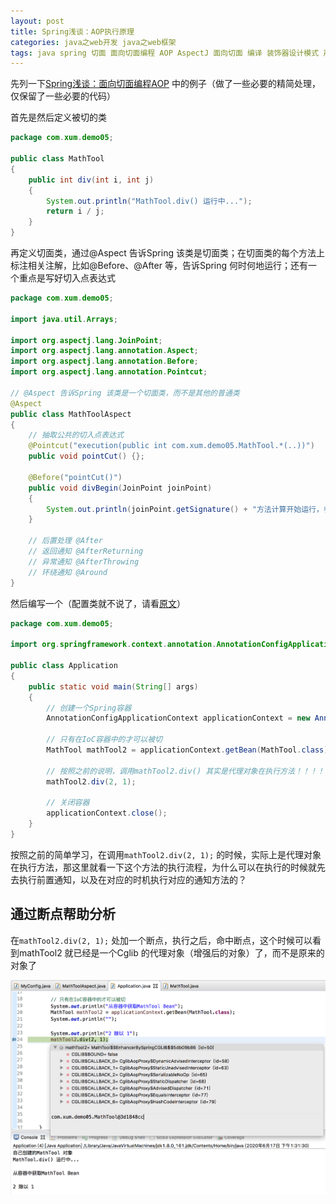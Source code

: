 ```yaml
---
layout: post
title: Spring浅谈：AOP执行原理
categories: java之web开发 java之web框架 
tags: java spring 切面 面向切面编程 AOP AspectJ 面向切面 编译 装饰器设计模式 声明式事务 IoC IoC容器 spring-context spring-aspects pom Maven 增强器 通知方法 代理对象 Cglib代理
---
```


先列一下[Spring浅谈：面向切面编程AOP](http://www.xumenger.com/spring-aop-20200615/) 中的例子（做了一些必要的精简处理，仅保留了一些必要的代码）

首先是然后定义被切的类

```java
package com.xum.demo05;

public class MathTool 
{
    public int div(int i, int j)
    {
        System.out.println("MathTool.div() 运行中...");
        return i / j;
    }
}
```

再定义切面类，通过@Aspect 告诉Spring 该类是切面类；在切面类的每个方法上标注相关注解，比如@Before、@After 等，告诉Spring 何时何地运行；还有一个重点是写好切入点表达式

```java
package com.xum.demo05;

import java.util.Arrays;

import org.aspectj.lang.JoinPoint;
import org.aspectj.lang.annotation.Aspect;
import org.aspectj.lang.annotation.Before;
import org.aspectj.lang.annotation.Pointcut;

// @Aspect 告诉Spring 该类是一个切面类，而不是其他的普通类
@Aspect
public class MathToolAspect 
{
    // 抽取公共的切入点表达式
    @Pointcut("execution(public int com.xum.demo05.MathTool.*(..))")
    public void pointCut() {};

    @Before("pointCut()")
    public void divBegin(JoinPoint joinPoint)
    {
        System.out.println(joinPoint.getSignature() + "方法计算开始运行，参数列表是：{" + Arrays.asList(joinPoint.getArgs()) + "}");
    }

    // 后置处理 @After
    // 返回通知 @AfterReturning
    // 异常通知 @AfterThrowing
    // 环绕通知 @Around
}
```

然后编写一个（配置类就不说了，请看[原文](http://www.xumenger.com/spring-aop-20200615/)）

```java
package com.xum.demo05;

import org.springframework.context.annotation.AnnotationConfigApplicationContext;

public class Application 
{
    public static void main(String[] args)
    {
        // 创建一个Spring容器
        AnnotationConfigApplicationContext applicationContext = new AnnotationConfigApplicationContext(MyConfig.class);
        
        // 只有在IoC容器中的才可以被切
        MathTool mathTool2 = applicationContext.getBean(MathTool.class);
        
        // 按照之前的说明，调用mathTool2.div() 其实是代理对象在执行方法！！！！
        mathTool2.div(2, 1);
        
        // 关闭容器
        applicationContext.close();
    }
}
```

按照之前的简单学习，在调用`mathTool2.div(2, 1);` 的时候，实际上是代理对象在执行方法，那这里就看一下这个方法的执行流程，为什么可以在执行的时候就先去执行前置通知，以及在对应的时机执行对应的通知方法的？

## 通过断点帮助分析

在`mathTool2.div(2, 1);` 处加一个断点，执行之后，命中断点，这个时候可以看到mathTool2 就已经是一个Cglib 的代理对象（增强后的对象）了，而不是原来的对象了

![](../media/image/2020-06-17/01.png)

